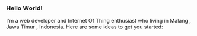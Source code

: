 ### Hello World!


 I'm a web developer and Internet Of Thing enthusiast who living in Malang , Jawa Timur , Indonesia.
Here are some ideas to get you started:
